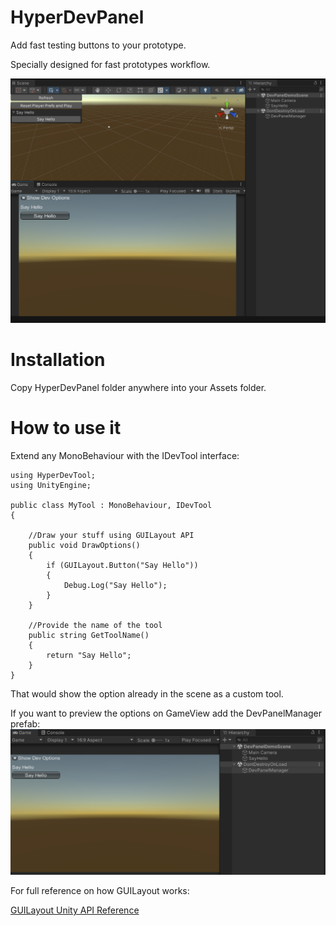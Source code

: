 # HyperDevPanel

Add fast testing buttons to your prototype.

Specially designed for fast prototypes workflow.

 ![](src/DevPanelPreview.png )

# Installation

Copy HyperDevPanel folder anywhere into your Assets folder.

# How to use it

Extend any MonoBehaviour with the IDevTool interface:

```
using HyperDevTool;
using UnityEngine;

public class MyTool : MonoBehaviour, IDevTool
{

    //Draw your stuff using GUILayout API
    public void DrawOptions()
    {
        if (GUILayout.Button("Say Hello"))
        {
            Debug.Log("Say Hello");
        }
    }

    //Provide the name of the tool
    public string GetToolName()
    {
        return "Say Hello";
    }
}
```
That would show the option already in the scene as a custom tool.

If you want to preview the options on GameView add the DevPanelManager prefab:
 ![](src/DevPanelPreview2.png )

For full reference on how GUILayout works:

[GUILayout Unity API Reference](https://docs.unity3d.com/ScriptReference/GUILayout.html)